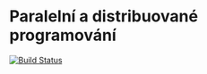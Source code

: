 # Paralelní a distribuované programování

[![Build Status](https://travis-ci.com/melkamar/mi-pdp.svg?token=vMAJz6sAMcPRgk9vRaTy&branch=master)](https://travis-ci.com/melkamar/mi-pdp)
